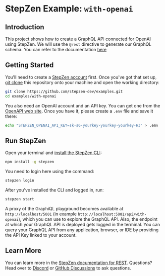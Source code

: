 # StepZen Example: `with-openai`

## Introduction

This project shows how to create a GraphQL API connected for OpenAI using StepZen. We will use the `@rest` directive to generate our GraphQL schema. You can refer to the documentation [here](https://www.openai.com/en/api/documentation)

## Getting Started

You'll need to create a [StepZen account](https://stepzen.com/request-invite) first. Once you've got that set up, [git clone](https://www.atlassian.com/git/tutorials/setting-up-a-repository/git-clone) this repository onto your machine and open the working directory:

```bash
git clone https://github.com/stepzen-dev/examples.git
cd examples/with-openai
```

You also need an OpenAI account and an API key. You can get one from the [OpenAPI web site](https://beta.openai.com/account/api-keys). Once you have it, please create a `.env` file and save it there:

```bash
echo "STEPZEN_OPENAI_API_KEY=sk-s6-yourkey-yourkey-yourkey-H3" > .env
```

## Run StepZen

Open your terminal and [install the StepZen CLI](https://stepzen.com/docs/quick-start):

```bash
npm install -g stepzen
```

You need to login here using the command:

```bash
stepzen login
```

After you've installed the CLI and logged in, run:

```bash
stepzen start
```

A proxy of the GraphiQL playground becomes available at `http://localhost/5001` (in example `http://localhost:5001/api/with-openai`), which you can use to explore the GraphQL API. Also, the endpoint at which your GraphQL API is deployed gets logged in the terminal. You can query your GraphQL API from any application, browser, or IDE by providing the API Key linked to your account.

## Learn More

You can learn more in the [StepZen documentation for REST](https://stepzen.com/docs/connecting-backends/how-to-connect-a-rest-service). Questions? Head over to [Discord](https://discord.gg/9k2VdPn2FR) or [GitHub Discussions](https://github.com/stepzen-dev/examples/discussions) to ask questions.
